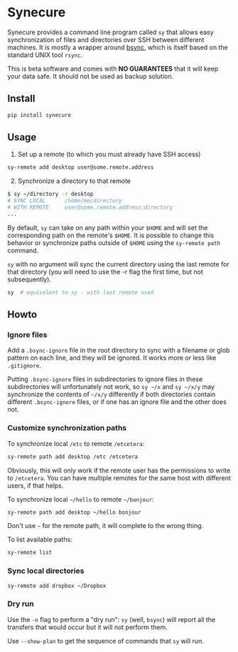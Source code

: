 
# Synecure

Synecure provides a command line program called `sy` that allows easy synchronization of files and directories over SSH between different machines. It is mostly a wrapper around [bsync](https://github.com/dooblem/bsync), which is itself based on the standard UNIX tool `rsync`.

This is beta software and comes with **NO GUARANTEES** that it will keep your data safe. It should not be used as backup solution.


## Install

```bash
pip install synecure
```


## Usage

1. Set up a remote (to which you must already have SSH access)

```bash
sy-remote add desktop user@some.remote.address
```

2. Synchronize a directory to that remote

```bash
$ sy ~/directory -r desktop
# SYNC LOCAL      /home/me/directory
# WITH REMOTE     user@some.remote.address:directory
...
```

By default, `sy` can take on any path within your `$HOME` and will set the corresponding path on the remote's `$HOME`. It is possible to change this behavior or synchronize paths outside of `$HOME` using the `sy-remote path` command.

`sy` with no argument will sync the current directory using the last remote for that directory (you will need to use the -r flag the first time, but not subsequently).

```bash
sy  # equivalent to sy . with last remote used
```


## Howto


### Ignore files

Add a `.bsync-ignore` file in the root directory to sync with a filename or glob pattern on each line, and they will be ignored. It works more or less like `.gitignore`.

Putting `.bsync-ignore` files in subdirectories to ignore files in these subdirectories will unfortunately not work, so `sy ~/x` and `sy ~/x/y` may synchronize the contents of `~/x/y` differently if both directories contain different `.bsync-ignore` files, or if one has an ignore file and the other does not.


### Customize synchronization paths

To synchronize local `/etc` to remote `/etcetera`:

```bash
sy-remote path add desktop /etc /etcetera
```

Obviously, this will only work if the remote user has the permissions to write to `/etcetera`. You can have multiple remotes for the same host with different users, if that helps.

To synchronize local `~/hello` to remote `~/bonjour`:

```bash
sy-remote path add desktop ~/hello bonjour
```

Don't use `~` for the remote path, it will complete to the wrong thing.

To list available paths:

```bash
sy-remote list
```

### Sync local directories

```bash
sy-remote add dropbox ~/Dropbox
```

### Dry run

Use the `-n` flag to perform a "dry run": `sy` (well, `bsync`) will report all the transfers that would occur but it will not perform them.

Use `--show-plan` to get the sequence of commands that `sy` will run.
